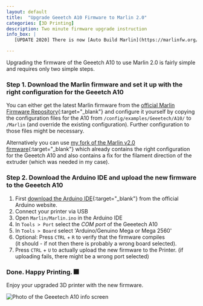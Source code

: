 ```yaml
---
layout: default
title:  "Upgrade Geeetch A10 Firmware to Marlin 2.0"
categories: [3D Printing]
description: Two minute firmware upgrade instruction
info_box: |
   [UPDATE 2020] There is now [Auto Build Marlin](https://marlinfw.org/docs/basics/auto_build_marlin.html) which itself is a Visual Studio Code extension that provides a one-button interface to build and upload Marlin Firmware to your selected board. This is an even better and easier way to update your printer to the latest marlin version.

---
```



Upgrading the firmware of the Geeetch A10 to use Marlin 2.0 is fairly simple and requires only two simple steps. 

### Step 1. Download the Marlin firmware and set it up with the right configuration for the Geeetch A10 

You can either get the latest Marlin firmware from the [official Marlin Firmware Repository](https://github.com/MarlinFirmware/Marlin){:target="_blank"} and configure it yourself by copying the configuration files for the A10 from `/config/examples/Geeetech/A10/` to `/Marlin` (and override the existing configuration). Further configuration to those files might be necessary.

Alternatively you can use [my fork of the Marlin v2.0 firmware](https://github.com/tobiasschuerg/Marlin/tree/2.0.x-Geeetech-A10){:target="_blank"} which already contains the right configuration for the Geeetch A10 and also contains a fix for the filament direction of the extruder (which was needed in my case).


### Step 2. Download the Arduino IDE and upload the new firmware to the Geeetch A10

1. First [download the Arduino IDE](https://www.arduino.cc/en/Main/Software){:target="_blank"} from the official Arduino website.
2. Connect your printer via USB
3. Open `Marlin/Marlin.ino` in the Arduino IDE
4. In `Tools > Port` select the *COM port* of the Geeetech A10
5. In `Tools > Board` select 'Arduino/Genuino Mega or Mega 2560'
6. Optional: Press `CTRL` + `R` to verify that the firmware compiles  
   (it should - if not then there is probably a wrong board selected).
7. Press `CTRL` + `U` to actually upload the new firmware to the Printer.
   (if uploading fails, there might be a wrong port selected)
   
   
### Done. Happy Printing. :fireworks:

Enjoy your upgraded 3D printer with the new firmware.

<img src="{{site.baseurl}}/img/geetech_a10_marlin_v2.jpg" alt="Photo of the Geeetech A10 info screen" />